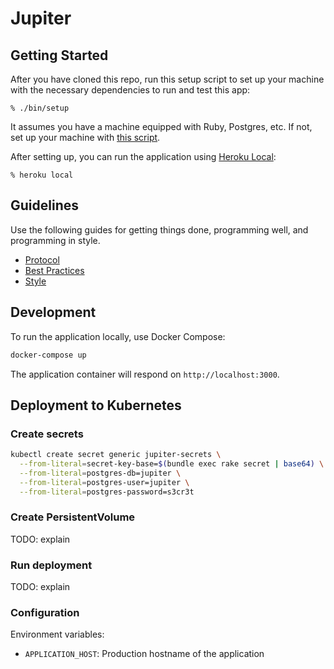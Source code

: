 # Jupiter

## Getting Started

After you have cloned this repo, run this setup script to set up your machine
with the necessary dependencies to run and test this app:

    % ./bin/setup

It assumes you have a machine equipped with Ruby, Postgres, etc. If not, set up
your machine with [this script].

[this script]: https://github.com/thoughtbot/laptop

After setting up, you can run the application using [Heroku Local]:

    % heroku local

[Heroku Local]: https://devcenter.heroku.com/articles/heroku-local

## Guidelines

Use the following guides for getting things done, programming well, and
programming in style.

* [Protocol](http://github.com/thoughtbot/guides/blob/master/protocol)
* [Best Practices](http://github.com/thoughtbot/guides/blob/master/best-practices)
* [Style](http://github.com/thoughtbot/guides/blob/master/style)

## Development

To run the application locally, use Docker Compose:

```bash
docker-compose up
```

The application container will respond on `http://localhost:3000`.

## Deployment to Kubernetes

### Create secrets

```bash
kubectl create secret generic jupiter-secrets \
  --from-literal=secret-key-base=$(bundle exec rake secret | base64) \
  --from-literal=postgres-db=jupiter \
  --from-literal=postgres-user=jupiter \
  --from-literal=postgres-password=s3cr3t
```

### Create PersistentVolume

TODO: explain

### Run deployment

TODO: explain

### Configuration

Environment variables:

* `APPLICATION_HOST`: Production hostname of the application
